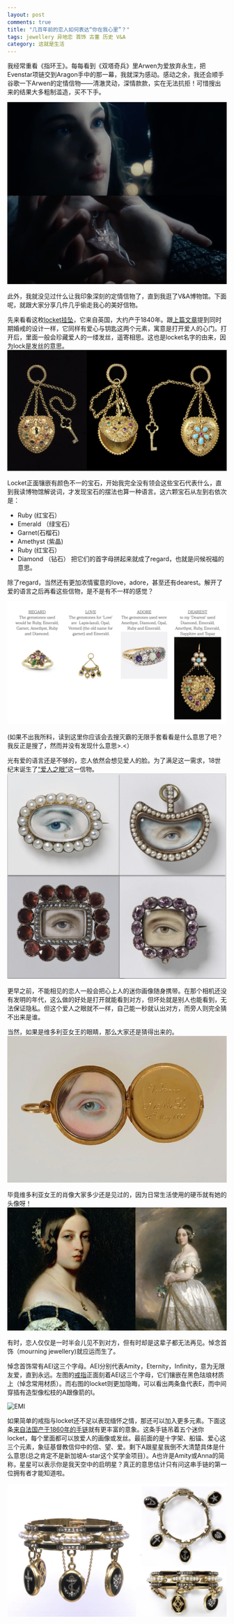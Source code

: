 ```yaml
---
layout: post
comments: true
title: "几百年前的恋人如何表达“你在我心里”？"
tags: jewellery 异地恋 首饰 古董 历史 V&A
category: 这就是生活
---
```


我经常重看《指环王》。每每看到《双塔奇兵》里Arwen为爱放弃永生，把Evenstar项链交到Aragon手中的那一幕，我就深为感动。感动之余，我还会顺手谷歌一下Arwen的定情信物——清澈灵动，深情款款，实在无法抗拒！可惜搜出来的结果大多粗制滥造，买不下手。

![arwen](/images/arwen_evenstar.png)

此外，我就没见过什么让我印象深刻的定情信物了，直到我逛了V&A博物馆。下面呢，就跟大家分享几件几乎偷走我心的美好信物。

先来看看这枚[locket挂坠](https://collections.vam.ac.uk/item/O74186/locket-unknown/)，它来自英国，大约产于1840年。跟[上篇文章](https://movie.douban.com/subject/33405285/)提到同时期婚戒的设计一样，它同样有爱心与钥匙这两个元素，寓意是打开爱人的心门。打开后，里面一般会珍藏爱人的一缕发丝，遥寄相思。这也是locket名字的由来，因为lock是发丝的意思。
![heart key](/images/heart_key.png)

Locket正面镶嵌有颜色不一的宝石，开始我完全没有领会这些宝石代表什么，直到我读博物馆解说词，才发现宝石的摆法也算一种语言。这六颗宝石从左到右依次是：
- Ruby (红宝石）
- Emerald （绿宝石）
- Garnet(石榴石)
- Amethyst (紫晶)
- Ruby (红宝石）
- Diamond （钻石）
把它们的首字母拼起来就成了regard，也就是问候祝福的意思。

除了regard，当然还有更加浓情蜜意的love，adore，甚至还有dearest。解开了爱的语言之后再看这些信物，是不是有不一样的感觉？

![stone language](/images/stone-language.png)

(如果不出我所料，读到这里你应该会去搜灭霸的无限手套看看是什么意思了吧？我反正是搜了，然而并没有发现什么意思>.<）

光有爱的语言还是不够的，恋人依然会想见爱人的脸。为了满足这一需求，18世纪末诞生了[“爱人之眼”](https://collections.vam.ac.uk/item/O1067812/eye-miniature-unknown/)这一信物。 
![Eye Miniature](/images/eye_miniature.png)

更早之前，不能相见的恋人一般会把心上人的迷你画像随身携带。在那个相机还没有发明的年代，这么做的好处是打开就能看到对方，但坏处就是别人也能看到，无法保证隐私。但这个爱人之眼就不一样，自己能一秒就认出对方，而旁人则完全猜不出来是谁。

当然，如果是维多利亚女王的眼睛，那么大家还是猜得出来的。
![Queen Victoria eye](/images/queens_eye.png)

毕竟维多利亚女王的肖像大家多少还是见过的，因为日常生活使用的硬币就有她的头像呀！
![Queen Victoria](/images/queen_victoria.png)

有时，恋人仅仅是一时半会儿见不到对方，但有时却是这辈子都无法再见。悼念首饰（mourning jewellery)就应运而生了。

悼念首饰常有AEI这三个字母。AEI分别代表Amity，Eternity，Infinity，意为无限友爱，直到永远。左图的[戒指](http://collections.vam.ac.uk/item/O123422/mourning-ring-unknown/)正面刻着AEI这三个字母，它们镶嵌在黑色珐琅材质上（悼念常用材质）。而右图的locket则更加隐晦，可以看出两条鱼代表E，而中间穿插有造型像松枝的A跟像箭的I。

![EMI](/images/emi.png)

如果简单的戒指与locket还不足以表现缅怀之情，那还可以加入更多元素。下面这条[来自法国产于1860年的手链](https://collections.vam.ac.uk/item/O76488/bracelet-unknown/)就有更丰富的意象。这条手链吊着五个迷你locket，每个里面都可以放爱人的画像或发丝。最前面的是十字架、船锚、爱心这三个元素，象征基督教信仰中的信、望、爱。剩下A跟星星我倒不大清楚具体是什么意思(总之肯定不是新加坡A-star这个奖学金项目）。A也许是Amity或Anna的简称，星星可以表示你是我天空中的启明星？真正的意思估计只有问这串手链的第一位拥有者才能知道啦。

![Faith Hope Love](/images/faith_hope_love_bracelet.png)